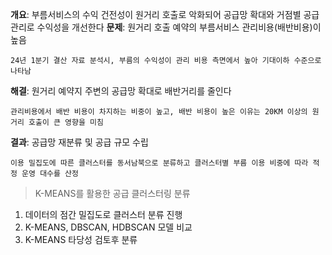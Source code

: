**개요**: 부름서비스의 수익 건전성이 원거리 호출로 악화되어 공급망 확대와 거점별 공급관리로 수익성을 개선한다
**문제**: 원거리 호출 예약의 부름서비스 관리비용(배반비용)이 높음
```
24년 1분기 결산 자료 분석시, 부름의 수익성이 관리 비용 측면에서 높아 기대이하 수준으로 나타남
```
**해결**: 원거리 예약지 주변의 공급망 확대로 배반거리를 줄인다
```
관리비용에서 배반 비용이 차지하는 비중이 높고, 배반 비용이 높은 이유는 20KM 이상의 원거리 호출이 큰 영향을 미침
```
**결과**: 공급망 재분류 및 공급 규모 수립
```
이용 밀집도에 따른 클러스터를 동서남북으로 분류하고 클러스터별 부름 이용 비중에 따라 적정 운영 대수를 산정
```

> K-MEANS를 활용한 공급 클러스터링 분류
1. 데이터의 점간 밀집도로 클러스터 분류 진행
2. K-MEANS, DBSCAN, HDBSCAN 모델 비교
3. K-MEANS 타당성 검토후 분류
